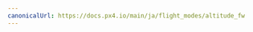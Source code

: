 ```yaml
---
canonicalUrl: https://docs.px4.io/main/ja/flight_modes/altitude_fw
---
```


<Redirect to="../flight_modes_fw/altitude" />

